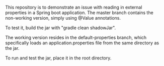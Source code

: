 This repository is to demonstrate an issue with reading in external properties in a Spring boot application.
The master branch contains the non-working version, simply using @Value annotations.

To test it, build the jar with "gradle clean shadowJar".

The working version resides in the default-properties branch, which specifically loads an application.properties file from the
same directory as the jar.

To run and test the jar, place it in the root directory.
